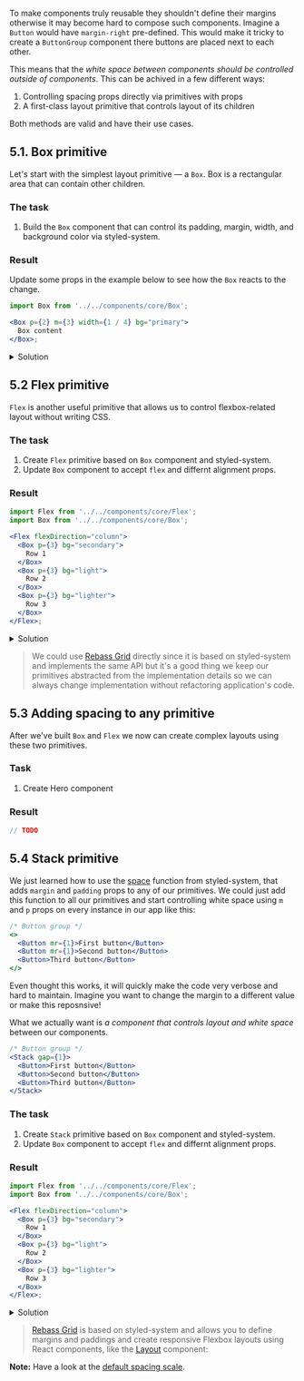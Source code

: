 To make components truly reusable they shouldn't define their margins otherwise it may become hard to compose such components. Imagine a `Button` would have `margin-right` pre-defined. This would make it tricky to create a `ButtonGroup` component there buttons are placed next to each other.

This means that the _white space between components should be controlled outside of components_. This can be achived in a few different ways:

1. Controlling spacing props directly via primitives with props
1. A first-class layout primitive that controls layout of its children

Both methods are valid and have their use cases.

## 5.1. Box primitive

Let's start with the simplest layout primitive — a `Box`. Box is a rectangular area that can contain other children.

### The task

1. Build the `Box` component that can control its padding, margin, width, and background color via styled-system.

### Result

Update some props in the example below to see how the `Box` reacts to the change.

```jsx
import Box from '../../components/core/Box';

<Box p={2} m={3} width={1 / 4} bg="primary">
  Box content
</Box>;
```

<details>
 <summary>Solution</summary>

```js static
import styled from 'styled-components';
import { space, color, width } from 'styled-system';

const Box = styled('div')(
  {
    boxSizing: 'border-box'
  },
  space,
  color,
  width
);

Box.propTypes = {
  ...space.propTypes,
  ...color.propTypes,
  ...width.propTypes
};

/** @component */
export default Box;
```

</details>

## 5.2 Flex primitive

`Flex` is another useful primitive that allows us to control flexbox-related layout without writing CSS.

### The task

1. Create `Flex` primitive based on `Box` component and styled-system.
1. Update `Box` component to accept `flex` and differnt alignment props.

### Result

```jsx
import Flex from '../../components/core/Flex';
import Box from '../../components/core/Box';

<Flex flexDirection="column">
  <Box p={3} bg="secondary">
    Row 1
  </Box>
  <Box p={3} bg="light">
    Row 2
  </Box>
  <Box p={3} bg="lighter">
    Row 3
  </Box>
</Flex>;
```

<details>
 <summary>Solution</summary>

```js static
import styled from 'styled-components';
import {
  flexWrap,
  flexDirection,
  alignItems,
  justifyContent
} from 'styled-system';
import Box from '../Box';

const Flex = styled(Box)(
  {
    display: 'flex'
  },
  flexWrap,
  flexDirection,
  alignItems,
  justifyContent
);

Flex.propTypes = {
  ...flexWrap.propTypes,
  ...flexDirection.propTypes,
  ...alignItems.propTypes,
  ...justifyContent.propTypes
};

/** @component */
export default Flex;
```

</details>

> We could use [Rebass Grid](https://grid.rebassjs.org/) directly since it is based on styled-system and implements the same API but it's a good thing we keep our primitives abstracted from the implementation details so we can always change implementation without refactoring application's code.

## 5.3 Adding spacing to any primitive

After we've built `Box` and `Flex` we now can create complex layouts using these two primitives.

### Task

1. Create Hero component

### Result

```jsx
// TODO
```

## 5.4 Stack primitive

We just learned how to use the [space](https://jxnblk.com/styled-system/api#space) function from styled-system, that adds `margin` and `padding` props to any of our primitives. We could just add this function to all our primitives and start controlling white space using `m` and `p` props on every instance in our app like this:

```jsx static
/* Button group */
<>
  <Button mr={1}>First button</Button>
  <Button mr={1}>Second button</Button>
  <Button>Third button</Button>
</>
```

Even thought this works, it will quickly make the code very verbose and hard to maintain. Imagine you want to change the margin to a different value or make this reposnsive!

What we actually want is _a component that controls layout and white space_ between our components.

```jsx static
/* Button group */
<Stack gap={1}>
  <Button>First button</Button>
  <Button>Second button</Button>
  <Button>Third button</Button>
</Stack>
```

### The task

1. Create `Stack` primitive based on `Box` component and styled-system.
1. Update `Box` component to accept `flex` and differnt alignment props.

### Result

```jsx noeditor
import Flex from '../../components/core/Flex';
import Box from '../../components/core/Box';

<Flex flexDirection="column">
  <Box p={3} bg="secondary">
    Row 1
  </Box>
  <Box p={3} bg="light">
    Row 2
  </Box>
  <Box p={3} bg="lighter">
    Row 3
  </Box>
</Flex>;
```

<details>
 <summary>Solution</summary>

```js static
import styled from 'styled-components';
import {
  flexWrap,
  flexDirection,
  alignItems,
  justifyContent
} from 'styled-system';
import Box from '../Box';

const Flex = styled(Box)(
  {
    display: 'flex'
  },
  flexWrap,
  flexDirection,
  alignItems,
  justifyContent
);

Flex.propTypes = {
  ...flexWrap.propTypes,
  ...flexDirection.propTypes,
  ...alignItems.propTypes,
  ...justifyContent.propTypes
};

/** @component */
export default Flex;
```

</details>

> [Rebass Grid](https://grid.rebassjs.org/) is based on styled-system and allows you to define margins and paddings and create responsive Flexbox layouts using React components, like the [Layout](https://github.com/rebassjs/grid#box) component:

**Note:** Have a look at the [default spacing scale](https://jxnblk.com/styled-system/api#space-1).
